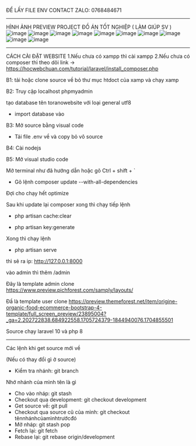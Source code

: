 ĐỂ LẤY FILE ENV CONTACT ZALO: 0768484671

----------------------------------------------------------------------------------------------------
HÌNH ẢNH PREVIEW PROJECT ĐỒ ÁN TỐT NGHIỆP ( LÀM GIÚP SV )
![image](https://github.com/user-attachments/assets/e8b5dc39-a09d-45d0-b18f-c45352a9ca4c)
![image](https://github.com/user-attachments/assets/9082851b-4e7d-4cc4-bde0-12a01c9f9332)
![image](https://github.com/user-attachments/assets/a8f61618-c626-4def-b258-cfc0fb85f972)
![image](https://github.com/user-attachments/assets/9f6b5059-f064-4ff0-93d8-c906c208c6f5)
![image](https://github.com/user-attachments/assets/b86ed214-8ffa-47ca-a18c-9075f3770c7b)
![image](https://github.com/user-attachments/assets/00c8de4f-3c64-4adf-85d6-89dd300dcaa8)
![image](https://github.com/user-attachments/assets/c486c464-5a61-4aba-9945-001cff9aec3a)
![image](https://github.com/user-attachments/assets/76db9809-7f4b-424c-9355-9e5a6c4bfeb9)
![image](https://github.com/user-attachments/assets/fb457d2b-87cf-4de0-bea6-0aa4deac88d0)
![image](https://github.com/user-attachments/assets/be0d43ff-8c43-4edf-8321-22e05e8b429a)




----------------------------------------------------------------------------------------------------

CÁCH CÀI ĐẶT WEBSITE
1.Nếu chưa có xampp thì cài xampp
2.Nếu chưa có composer thì theo dõi link -> https://hocwebchuan.com/tutorial/laravel/install_composer.php


B1: tải hoặc clone source về bỏ thư mục htdoct của xamp và chạy xamp

B2: Truy cập localhost phpmyadmin

tạo database tên toranowebsite với loại general utf8

- import database vào

B3: Mở source bằng visual code

- Tải file .env về và copy bỏ vô source

B4: Cài nodejs

B5: Mở visual studio code

Mở terminal như đã hướng dẫn hoặc gõ Ctrl + shift + `

- Gõ lệnh composer update --with-all-dependencies

Đợi cho chạy hết optimize

Sau khi update lại composer xong thì chạy tiếp lệnh

- php artisan cache:clear

- php artisan key:generate


Xong thì chạy lệnh 

- php artisan serve

thì sẽ ra ip: http://127.0.0.1:8000

vào admin thì thêm /admin

Đây là template admin clone
https://www.preview.pichforest.com/samply/layouts/

Đầ là template user clone
https://preview.themeforest.net/item/origine-organic-food-ecommerce-bootstrap-4-template/full_screen_preview/23895004?_ga=2.202722838.684922558.1705724379-1844940076.1704855501

Source chạy laravel 10 và php 8



---------------------------------------------------------------

Các lệnh khi get source mới về

(Nếu có thay đổi gì ở source)

- Kiểm tra nhánh: git branch

Nhớ nhánh của mình tên là gì

- Cho vào nháp: git stash
- Checkout qua development: git checkout development
- Get source về: git pull
- Checkout qua source cũ của mình: git checkout tênnhánhcủamìnhtrướcđó
- Mở nháp: git stash pop
- Fetch lại: git fetch
- Rebase lại: git rebase origin/development


  

